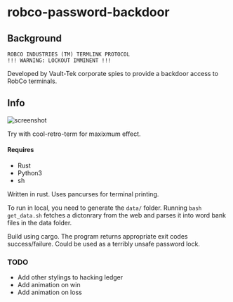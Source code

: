# robco-password-backdoor

## Background
```
ROBCO INDUSTRIES (TM) TERMLINK PROTOCOL 
!!! WARNING: LOCKOUT IMMINENT !!!
```
Developed by Vault-Tek corporate spies to provide a backdoor access to RobCo terminals.

## Info
![screenshot](https://user-images.githubusercontent.com/5452212/227697672-51b09100-18b1-4bbe-9758-2f14771aba5b.png)

Try with cool-retro-term for maxixmum effect. 

#### Requires
- Rust
- Python3
- sh

Written in rust. 
Uses pancurses for terminal printing.

To run in local, you need to generate the `data/` folder. Running `bash get_data.sh` fetches a dictonrary from the web and parses it into word bank files in the data folder. 

Build using cargo. The program returns appropriate exit codes success/failure. Could be used as a terribly unsafe password lock. 

### TODO
- Add other stylings to hacking ledger
- Add animation on win
- Add animation on loss

